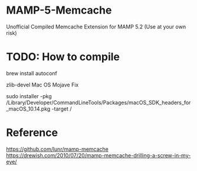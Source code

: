 # MAMP-5-Memcache

Unofficial Compiled Memcache Extension for MAMP 5.2 (Use at your own risk)

# TODO: How to compile

brew install autoconf

zlib-devel Mac OS Mojave Fix

sudo installer -pkg /Library/Developer/CommandLineTools/Packages/macOS_SDK_headers_for_macOS_10.14.pkg -target /

# Reference
https://github.com/lunr/mamp-memcache
https://drewish.com/2010/07/20/mamp-memcache-drilling-a-screw-in-my-eye/
